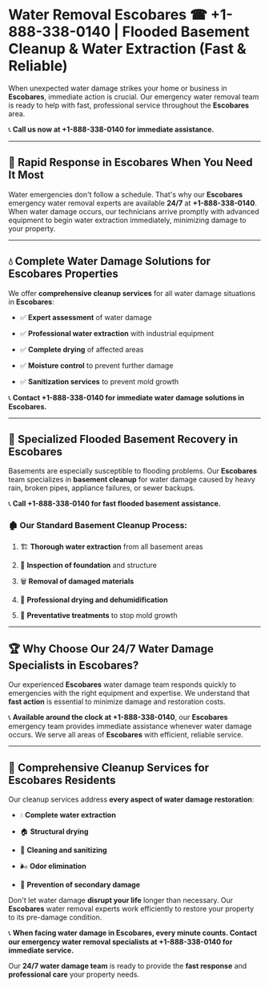 # Water Removal Escobares ☎ +1-888-338-0140 | Flooded Basement Cleanup & Water Extraction (Fast & Reliable)

When unexpected water damage strikes your home or business in **Escobares**, immediate action is crucial. Our emergency water removal team is ready to help with fast, professional service throughout the **Escobares** area. 

📞 **Call us now at +1-888-338-0140 for immediate assistance.**
---
## 🚀 Rapid Response in Escobares When You Need It Most
Water emergencies don't follow a schedule. That's why our **Escobares** emergency water removal experts are available **24/7** at **+1-888-338-0140**. When water damage occurs, our technicians arrive promptly with advanced equipment to begin water extraction immediately, minimizing damage to your property.
---
## 💧 Complete Water Damage Solutions for Escobares Properties
We offer **comprehensive cleanup services** for all water damage situations in **Escobares**:
- ✅ **Expert assessment** of water damage  
- ✅ **Professional water extraction** with industrial equipment  
- ✅ **Complete drying** of affected areas  
- ✅ **Moisture control** to prevent further damage  
- ✅ **Sanitization services** to prevent mold growth  
📞 **Contact +1-888-338-0140 for immediate water damage solutions in Escobares.**
---
## 🌊 Specialized Flooded Basement Recovery in Escobares
Basements are especially susceptible to flooding problems. Our **Escobares** team specializes in **basement cleanup** for water damage caused by heavy rain, broken pipes, appliance failures, or sewer backups. 
📞 **Call +1-888-338-0140 for fast flooded basement assistance.**
### 🏚️ Our Standard Basement Cleanup Process:
1. 🏗️ **Thorough water extraction** from all basement areas  
2. 🔎 **Inspection of foundation** and structure  
3. 🗑️ **Removal of damaged materials**  
4. 💨 **Professional drying and dehumidification**  
5. 🚫 **Preventative treatments** to stop mold growth  
---
## 🏆 Why Choose Our 24/7 Water Damage Specialists in Escobares?
Our experienced **Escobares** water damage team responds quickly to emergencies with the right equipment and expertise. We understand that **fast action** is essential to minimize damage and restoration costs.
📞 **Available around the clock at +1-888-338-0140**, our **Escobares** emergency team provides immediate assistance whenever water damage occurs. We serve all areas of **Escobares** with efficient, reliable service.
---
## 🧹 Comprehensive Cleanup Services for Escobares Residents
Our cleanup services address **every aspect of water damage restoration**:
- 💧 **Complete water extraction**  
- 🏠 **Structural drying**  
- 🧼 **Cleaning and sanitizing**  
- 🌬️ **Odor elimination**  
- 🚫 **Prevention of secondary damage**  
Don't let water damage **disrupt your life** longer than necessary. Our **Escobares** water removal experts work efficiently to restore your property to its pre-damage condition.
📞 **When facing water damage in Escobares, every minute counts. Contact our emergency water removal specialists at +1-888-338-0140 for immediate service.**
Our **24/7 water damage team** is ready to provide the **fast response** and **professional care** your property needs.
